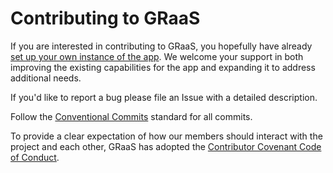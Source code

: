 Contributing to GRaaS
======================

If you are interested in contributing to GRaaS, you hopefully have already [set up your own instance of the app](new-instance-setup.md). We welcome your support in both improving the existing capabilities for the app and expanding it to address additional needs.


If you'd like to report a bug please file an Issue with a detailed description.

Follow the [Conventional Commits](https://www.conventionalcommits.org/en/v1.0.0/) standard for all commits.

To provide a clear expectation of how our members should interact with the project and each other, GRaaS has adopted the [Contributor Covenant Code of Conduct](https://github.com/cal-itp/graas/blob/main/docs/code-of-conduct.md).
